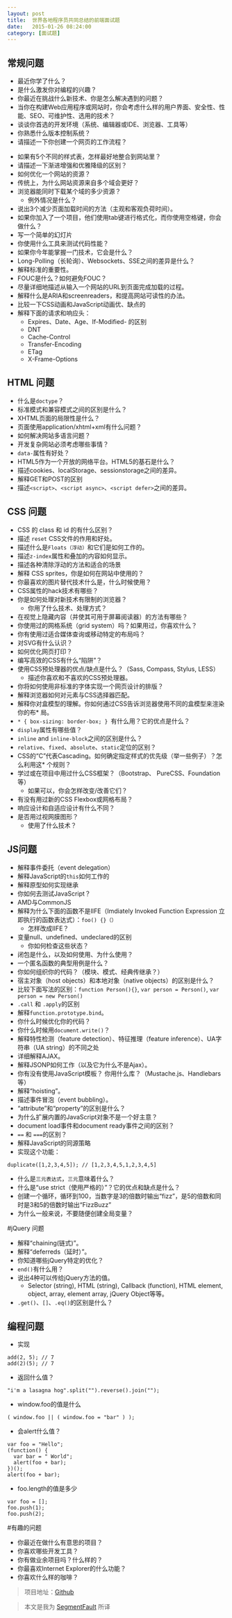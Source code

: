 ```yaml
---
layout: post
title:  世界各地程序员共同总结的前端面试题
date:   2015-01-26 08:24:00
category: [面试题]
---
```

## 常规问题
* 最近你学了什么？
* 是什么激发你对编程的兴趣？
* 你最近在挑战什么新技术、你是怎么解决遇到的问题？
* 当你在构建Web应用程序或网站时，你会考虑什么样的用户界面、安全性、性能、SEO、可维护性、选用的技术？
* 谈谈你首选的开发环境（系统、编辑器或IDE、浏览器、工具等）
* 你熟悉什么版本控制系统？
* 请描述一下你创建一个网页的工作流程？

<!--more-->

* 如果有5个不同的样式表，怎样最好地整合到网站里？
* 请描述一下渐进增强和优雅降级的区别？
* 如何优化一个网站的资源？
* 传统上，为什么网站资源来自多个域会更好？
* 浏览器能同时下载某个域的多少资源？
    * 例外情况是什么？
* 说出3个减少页面加载时间的方法（主观和客观负荷时间）。
* 如果你加入了一个项目，他们使用tab键进行格式化，而你使用空格键，你会做什么？
* 写一个简单的幻灯片
* 你使用什么工具来测试代码性能？
* 如果你今年能掌握一门技术，它会是什么？
* Long-Polling（长轮询）、Websockets、SSE之间的差异是什么？
* 解释标准的重要性。
* FOUC是什么？如何避免FOUC？
* 尽量详细地描述从输入一个网站的URL到页面完成加载的过程。
* 解释什么是ARIA和screenreaders，和提高网站可读性的办法。
* 比较一下CSS动画和JavaScript动画优、缺点的
* 解释下面的请求和响应头：
    * Expires、Date、Age、If-Modified- 的区别
    * DNT
    * Cache-Control
    * Transfer-Encoding
    * ETag
    * X-Frame-Options

## HTML 问题
* 什么是`doctype`？
* 标准模式和兼容模式之间的区别是什么？
* XHTML页面的局限性是什么？
* 页面使用application/xhtml+xml有什么问题？
* 如何解决网站多语言问题？
* 开发复杂网站必须考虑哪些事情？
* `data-`属性有好处？
* HTML5作为一个开放的网络平台。HTML5的基石是什么？
* 描述cookies、localStorage、sessionstorage之间的差异。
* 解释GET和POST的区别
* 描述`<script>`、`<script async>`、`<script defer>`之间的差异。

## CSS 问题
* CSS 的 class 和 id 的有什么区别？
* 描述 `reset` CSS文件的作用和好处。
* 描述什么是`Floats（浮动）`和它们是如何工作的。
* 描述`z-index`属性和叠加的内容如何显示。
* 描述各种清除浮动的方法和适合的场景
* 解释 CSS sprites，你是如何在网站中使用的？
* 你最喜欢的图片替代技术什么是，什么时候使用？
* CSS属性的hack技术有哪些？
* 你是如何处理对新技术有限制的浏览器？
    * 你用了什么技术、处理方式？
* 在视觉上隐藏内容（并使其可用于屏幕阅读器）的方法有哪些？
* 你使用过的网格系统（grid system）吗？如果用过，你喜欢什么？
* 你有使用过适合媒体查询或移动特定的布局吗？
* 对SVG有什么认识？
* 如何优化网页打印？
* 编写高效的CSS有什么“陷阱”？
* 使用CSS预处理器的优点/缺点是什么？（Sass, Compass, Stylus, LESS）
    * 描述你喜欢和不喜欢的CSS预处理器。
* 你将如何使用非标准的字体实现一个网页设计的排版？
* 解释浏览器如何对元素与CSS选择器匹配。
* 解释你对盒模型的理解。你如何通过CSS告诉浏览器使用不同的盒模型来渲染你的布* 局。
* `* { box-sizing: border-box; } `有什么用？它的优点是什么？
* `display`属性有哪些值？
* `inline` and `inline-block`之间的区别是什么？
* `relative`、`fixed`、`absolute`、`static`定位的区别？
* CSS的“C”代表Cascading。如何确定指定样式的优先级（举一些例子）？怎么利用这* 个规则？
* 学过或在项目中用过什么CSS框架？（Bootstrap、 PureCSS、Foundation等）
    * 如果可以，你会怎样改变/改善它们？
* 有没有用过新的CSS Flexbox或网格布局？
* 响应设计和自适应设计有什么不同？
* 是否用过视网膜图形？
    * 使用了什么技术？

## JS问题
* 解释事件委托（event delegation）
* 解释JavaScript的`this`如何工作的
* 解释原型如何实现继承
* 你如何去测试JavaScript？
* AMD与CommonJS
* 解释为什么下面的函数不是IIFE（Imdiately Invoked Function Expression 立即执行的函数表达式）：`foo() {}（）`
    * 怎样改成IIFE？
* 变量null、undefined、undeclared的区别
    * 你如何检查这些状态？
* 闭包是什么，以及如何使用、为什么使用？
* 一个匿名函数的典型用例是什么？
* 你如何组织你的代码？（模块、模式、经典传继承？）
* 宿主对象（host objects）和本地对象（native objects）的区别是什么？
* 比较下面写法的区别：`function Person(){}`, `var person = Person()`, `var person = new Person()`
* `.call` 和 `.apply`的区别
* 解释`function.prototype.bind`。
* 你什么时候优化你的代码？
* 你什么时候用`document.write()`？
* 解释特性检测（feature detection）、特征推理（feature inference）、UA字符串（UA string）的不同之处
* 详细解释AJAX。
* 解释JSONP如何工作（以及它为什么不是Ajax）。
* 你有没有使用JavaScript模板？
    你用什么库？（Mustache.js、Handlebars等）
* 解释“hoisting”。
* 描述事件冒泡（event bubbling）。
* “attribute”和“property”的区别是什么？
* 为什么扩展内置的JavaScript对象不是一个好主意？
* document load事件和document ready事件之间的区别？
* `==` 和 `===`的区别？
* 解释JavaScript的同源策略
* 实现这个功能：
```
duplicate([1,2,3,4,5]); // [1,2,3,4,5,1,2,3,4,5]
```
* 什么是`三元表达式`，`三元`意味着什么？
* 什么是“use strict（使用严格的）”？它的优点和缺点是什么？
* 创建一个循环，循环到100，当数字是3的倍数时输出“fizz”，是5的倍数和同时是3和5的倍数时输出“FizzBuzz”
* 为什么一般来说，不要随便创建全局变量？

#jQuery 问题
* 解释“chaining(链式)”。
* 解释“deferreds（延时）”。
* 你知道哪些jQuery特定的优化？
* `end()`有什么用？
* 说出4种可以传给jQuery方法的值。
    * Selector (string), HTML (string), Callback (function), HTML element, object, array, element array, jQuery Object等等。
* `.get()`、`[]`、`.eq()`的区别是什么？

## 编程问题

* 实现
```
add(2, 5); // 7
add(2)(5); // 7
```
* 返回什么值？
```
"i'm a lasagna hog".split("").reverse().join("");
```

* window.foo的值是什么
```
( window.foo || ( window.foo = "bar" ) );
```

* 会alert什么值？
```
var foo = "Hello";
(function() {
  var bar = " World";
  alert(foo + bar);
})();
alert(foo + bar);
```

* foo.length的值是多少
```
var foo = [];
foo.push(1);
foo.push(2);
```

#有趣的问题
* 你最近在做什么有意思的项目？
* 你喜欢哪些开发工具？
* 你有做业余项目吗？什么样的？
* 你最喜欢Internet Explorer的什么功能？
* 你喜欢什么样的咖啡？

> 项目地址：[Github][1]

> 本文是我为 [SegmentFault](http://segmentfault.com/a/1190000002513251) 所译

  [1]: https://github.com/h5bp/Front-end-Developer-Interview-Questions

